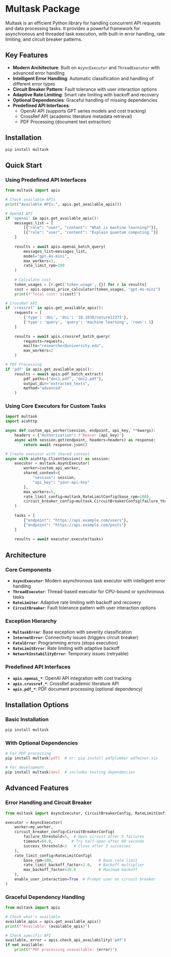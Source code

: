 # Multask Package

Multask is an efficient Python library for handling concurrent API requests and data processing tasks. It provides a powerful framework for asynchronous and threaded task execution, with built-in error handling, rate limiting, and circuit breaker patterns.

## Key Features

- **Modern Architecture**: Built on `AsyncExecutor` and `ThreadExecutor` with advanced error handling
- **Intelligent Error Handling**: Automatic classification and handling of different error types
- **Circuit Breaker Pattern**: Fault tolerance with user interaction options
- **Adaptive Rate Limiting**: Smart rate limiting with backoff and recovery
- **Optional Dependencies**: Graceful handling of missing dependencies
- **Predefined API Interfaces**:
  - OpenAI API (supports GPT series models and cost tracking)
  - CrossRef API (academic literature metadata retrieval)  
  - PDF Processing (document text extraction)

## Installation

```bash
pip install multask
```

## Quick Start

### Using Predefined API Interfaces

```python
from multask import apis

# Check available APIs
print("Available APIs:", apis.get_available_apis())

# OpenAI API
if 'openai' in apis.get_available_apis():
    messages_list = [
        [{"role": "user", "content": "What is machine learning?"}],
        [{"role": "user", "content": "Explain quantum computing."}]
    ]
    
    results = await apis.openai_batch_query(
        messages_list=messages_list,
        model="gpt-4o-mini",
        max_workers=3,
        rate_limit_rpm=100
    )
    
    # Calculate cost
    token_usages = [r.get('token_usage', {}) for r in results]
    cost = apis.openai_price_calculator(token_usages, "gpt-4o-mini")
    print(f"Total cost: ${cost}")

# CrossRef API
if 'crossref' in apis.get_available_apis():
    requests = [
        {'type': 'doi', 'doi': '10.1038/nature12373'},
        {'type': 'query', 'query': 'machine learning', 'rows': 5}
    ]
    
    results = await apis.crossref_batch_query(
        requests=requests,
        mailto="researcher@university.edu",
        max_workers=2
    )

# PDF Processing
if 'pdf' in apis.get_available_apis():
    results = await apis.pdf_batch_extract(
        pdf_paths=["doc1.pdf", "doc2.pdf"],
        output_dir="extracted_texts",
        method="advanced"
    )
```

### Using Core Executors for Custom Tasks

```python
import multask
import aiohttp

async def custom_api_worker(session, endpoint, api_key, **kwargs):
    headers = {"Authorization": f"Bearer {api_key}"}
    async with session.get(endpoint, headers=headers) as response:
        return await response.json()

# Create executor with shared context
async with aiohttp.ClientSession() as session:
    executor = multask.AsyncExecutor(
        worker=custom_api_worker,
        shared_context={
            "session": session,
            "api_key": "your-api-key"
        },
        max_workers=5,
        rate_limit_config=multask.RateLimitConfig(base_rpm=100),
        circuit_breaker_config=multask.CircuitBreakerConfig(failure_threshold=3)
    )
    
    tasks = [
        {"endpoint": "https://api.example.com/users"},
        {"endpoint": "https://api.example.com/posts"}
    ]
    
    results = await executor.execute(tasks)
```

## Architecture

### Core Components

- **`AsyncExecutor`**: Modern asynchronous task executor with intelligent error handling
- **`ThreadExecutor`**: Thread-based executor for CPU-bound or synchronous tasks
- **`RateLimiter`**: Adaptive rate limiting with backoff and recovery
- **`CircuitBreaker`**: Fault tolerance pattern with user interaction options

### Exception Hierarchy

- **`MultaskError`**: Base exception with severity classification
- **`InternetError`**: Connectivity issues (triggers circuit breaker)
- **`FatalError`**: Programming errors (stops execution)
- **`RateLimitError`**: Rate limiting with adaptive backoff
- **`NetworkInstabilityError`**: Temporary issues (retryable)

### Predefined API Interfaces

- **`apis.openai_*`**: OpenAI API integration with cost tracking
- **`apis.crossref_*`**: CrossRef academic literature API
- **`apis.pdf_*`**: PDF document processing (optional dependency)

## Installation Options

### Basic Installation
```bash
pip install multask
```

### With Optional Dependencies
```bash
# For PDF processing
pip install multask[pdf]  # or: pip install pdfplumber pdfminer.six

# For development
pip install multask[dev]  # includes testing dependencies
```

## Advanced Features

### Error Handling and Circuit Breaker

```python
from multask import AsyncExecutor, CircuitBreakerConfig, RateLimitConfig

executor = AsyncExecutor(
    worker=my_worker,
    circuit_breaker_config=CircuitBreakerConfig(
        failure_threshold=5,  # Open circuit after 5 failures
        timeout=60.0,        # Try half-open after 60 seconds
        success_threshold=3   # Close after 3 successes
    ),
    rate_limit_config=RateLimitConfig(
        base_rpm=100,                    # Base rate limit
        rate_limit_backoff_factor=2.0,   # Backoff multiplier
        max_backoff_factor=10.0          # Maximum backoff
    ),
    enable_user_interaction=True  # Prompt user on circuit breaker
)
```

### Graceful Dependency Handling

```python
from multask import apis

# Check what's available
available_apis = apis.get_available_apis()
print(f"Available: {available_apis}")

# Check specific API
available, error = apis.check_api_availability('pdf')
if not available:
    print(f"PDF processing unavailable: {error}")
```